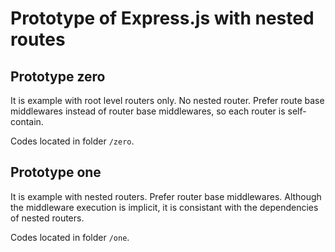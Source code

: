 # Prototype of Express.js with nested routes

## Prototype zero

It is example with root level routers only.
No nested router.
Prefer route base middlewares instead of router base middlewares, so each router is self-contain.

Codes located in folder `/zero`.

## Prototype one

It is example with nested routers.
Prefer router base middlewares.
Although the middleware execution is implicit, it is consistant with the dependencies of nested routers.

Codes located in folder `/one`.
